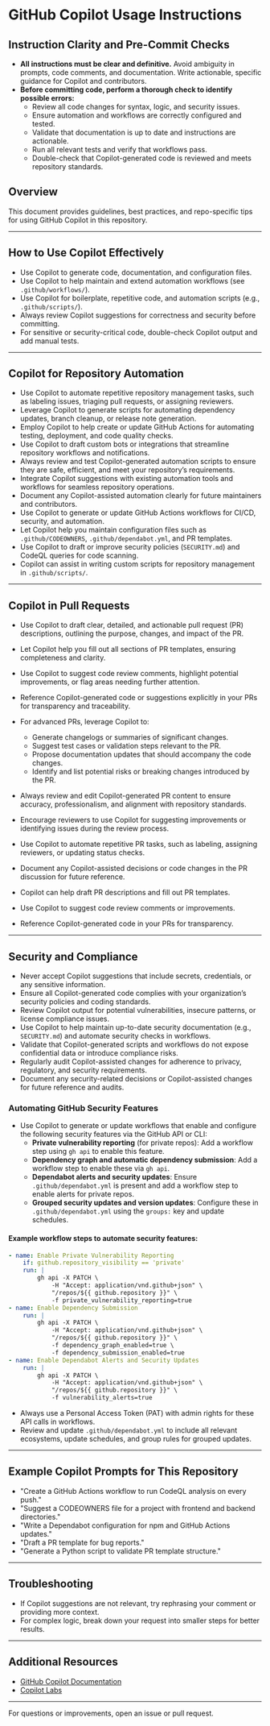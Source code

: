 
# GitHub Copilot Usage Instructions

## Instruction Clarity and Pre-Commit Checks

- **All instructions must be clear and definitive.** Avoid ambiguity in prompts, code comments, and documentation. Write actionable, specific guidance for Copilot and contributors.
- **Before committing code, perform a thorough check to identify possible errors:**
	- Review all code changes for syntax, logic, and security issues.
	- Ensure automation and workflows are correctly configured and tested.
	- Validate that documentation is up to date and instructions are actionable.
	- Run all relevant tests and verify that workflows pass.
	- Double-check that Copilot-generated code is reviewed and meets repository standards.

## Overview
This document provides guidelines, best practices, and repo-specific tips for using GitHub Copilot in this repository.

---

## How to Use Copilot Effectively
- Use Copilot to generate code, documentation, and configuration files.
- Use Copilot to help maintain and extend automation workflows (see `.github/workflows/`).
- Use Copilot for boilerplate, repetitive code, and automation scripts (e.g., `.github/scripts/`).
- Always review Copilot suggestions for correctness and security before committing.
- For sensitive or security-critical code, double-check Copilot output and add manual tests.

---

## Copilot for Repository Automation

- Use Copilot to automate repetitive repository management tasks, such as labeling issues, triaging pull requests, or assigning reviewers.
- Leverage Copilot to generate scripts for automating dependency updates, branch cleanup, or release note generation.
- Employ Copilot to help create or update GitHub Actions for automating testing, deployment, and code quality checks.
- Use Copilot to draft custom bots or integrations that streamline repository workflows and notifications.
- Always review and test Copilot-generated automation scripts to ensure they are safe, efficient, and meet your repository’s requirements.
- Integrate Copilot suggestions with existing automation tools and workflows for seamless repository operations.
- Document any Copilot-assisted automation clearly for future maintainers and contributors.
- Use Copilot to generate or update GitHub Actions workflows for CI/CD, security, and automation.
- Let Copilot help you maintain configuration files such as `.github/CODEOWNERS`, `.github/dependabot.yml`, and PR templates.
- Use Copilot to draft or improve security policies (`SECURITY.md`) and CodeQL queries for code scanning.
- Copilot can assist in writing custom scripts for repository management in `.github/scripts/`.

---

## Copilot in Pull Requests

- Use Copilot to draft clear, detailed, and actionable pull request (PR) descriptions, outlining the purpose, changes, and impact of the PR.
- Let Copilot help you fill out all sections of PR templates, ensuring completeness and clarity.
- Use Copilot to suggest code review comments, highlight potential improvements, or flag areas needing further attention.
- Reference Copilot-generated code or suggestions explicitly in your PRs for transparency and traceability.
- For advanced PRs, leverage Copilot to:
    - Generate changelogs or summaries of significant changes.
    - Suggest test cases or validation steps relevant to the PR.
    - Propose documentation updates that should accompany the code changes.
    - Identify and list potential risks or breaking changes introduced by the PR.
- Always review and edit Copilot-generated PR content to ensure accuracy, professionalism, and alignment with repository standards.
- Encourage reviewers to use Copilot for suggesting improvements or identifying issues during the review process.
- Use Copilot to automate repetitive PR tasks, such as labeling, assigning reviewers, or updating status checks.
- Document any Copilot-assisted decisions or code changes in the PR discussion for future reference.

- Copilot can help draft PR descriptions and fill out PR templates.
- Use Copilot to suggest code review comments or improvements.
- Reference Copilot-generated code in your PRs for transparency.

---

## Security and Compliance

- Never accept Copilot suggestions that include secrets, credentials, or any sensitive information.
- Ensure all Copilot-generated code complies with your organization’s security policies and coding standards.
- Review Copilot output for potential vulnerabilities, insecure patterns, or license compliance issues.
- Use Copilot to help maintain up-to-date security documentation (e.g., `SECURITY.md`) and automate security checks in workflows.
- Validate that Copilot-generated scripts and workflows do not expose confidential data or introduce compliance risks.
- Regularly audit Copilot-assisted changes for adherence to privacy, regulatory, and security requirements.
- Document any security-related decisions or Copilot-assisted changes for future reference and audits.

### Automating GitHub Security Features

- Use Copilot to generate or update workflows that enable and configure the following security features via the GitHub API or CLI:
	- **Private vulnerability reporting** (for private repos): Add a workflow step using `gh api` to enable this feature.
	- **Dependency graph and automatic dependency submission**: Add a workflow step to enable these via `gh api`.
	- **Dependabot alerts and security updates**: Ensure `.github/dependabot.yml` is present and add a workflow step to enable alerts for private repos.
	- **Grouped security updates and version updates**: Configure these in `.github/dependabot.yml` using the `groups:` key and update schedules.

#### Example workflow steps to automate security features:

```yaml
- name: Enable Private Vulnerability Reporting
	if: github.repository_visibility == 'private'
	run: |
		gh api -X PATCH \
			-H "Accept: application/vnd.github+json" \
			"/repos/${{ github.repository }}" \
			-f private_vulnerability_reporting=true
- name: Enable Dependency Submission
	run: |
		gh api -X PATCH \
			-H "Accept: application/vnd.github+json" \
			"/repos/${{ github.repository }}" \
			-f dependency_graph_enabled=true \
			-f dependency_submission_enabled=true
- name: Enable Dependabot Alerts and Security Updates
	run: |
		gh api -X PATCH \
			-H "Accept: application/vnd.github+json" \
			"/repos/${{ github.repository }}" \
			-f vulnerability_alerts=true
```

- Always use a Personal Access Token (PAT) with admin rights for these API calls in workflows.
- Review and update `.github/dependabot.yml` to include all relevant ecosystems, update schedules, and group rules for grouped updates.

---

## Example Copilot Prompts for This Repository

- "Create a GitHub Actions workflow to run CodeQL analysis on every push."
- "Suggest a CODEOWNERS file for a project with frontend and backend directories."
- "Write a Dependabot configuration for npm and GitHub Actions updates."
- "Draft a PR template for bug reports."
- "Generate a Python script to validate PR template structure."

---

## Troubleshooting
- If Copilot suggestions are not relevant, try rephrasing your comment or providing more context.
- For complex logic, break down your request into smaller steps for better results.

---

## Additional Resources
- [GitHub Copilot Documentation](https://docs.github.com/en/copilot)
- [Copilot Labs](https://githubnext.com/projects/copilot-labs/)

---

For questions or improvements, open an issue or pull request.

